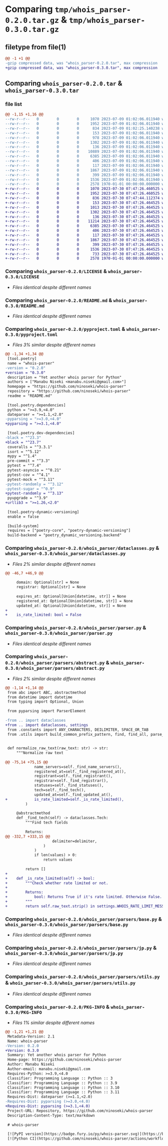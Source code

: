 # Comparing `tmp/whois_parser-0.2.0.tar.gz` & `tmp/whois_parser-0.3.0.tar.gz`

## filetype from file(1)

```diff
@@ -1 +1 @@
-gzip compressed data, was "whois_parser-0.2.0.tar", max compression
+gzip compressed data, was "whois_parser-0.3.0.tar", max compression
```

## Comparing `whois_parser-0.2.0.tar` & `whois_parser-0.3.0.tar`

### file list

```diff
@@ -1,15 +1,16 @@
--rw-r--r--   0        0        0     1070 2023-07-09 01:02:06.011940 whois_parser-0.2.0/LICENSE
--rw-r--r--   0        0        0     1952 2023-07-09 01:02:06.011940 whois_parser-0.2.0/README.md
--rw-r--r--   0        0        0      834 2023-07-09 01:02:25.140238 whois_parser-0.2.0/pyproject.toml
--rw-r--r--   0        0        0      153 2023-07-09 01:02:06.011940 whois_parser-0.2.0/whois_parser/__init__.py
--rw-r--r--   0        0        0      978 2023-07-09 01:02:06.011940 whois_parser-0.2.0/whois_parser/dataclasses.py
--rw-r--r--   0        0        0     1302 2023-07-09 01:02:06.011940 whois_parser-0.2.0/whois_parser/parser.py
--rw-r--r--   0        0        0      136 2023-07-09 01:02:06.011940 whois_parser-0.2.0/whois_parser/parsers/__init__.py
--rw-r--r--   0        0        0    10889 2023-07-09 01:02:06.011940 whois_parser-0.2.0/whois_parser/parsers/abstract.py
--rw-r--r--   0        0        0     6385 2023-07-09 01:02:06.011940 whois_parser-0.2.0/whois_parser/parsers/base.py
--rw-r--r--   0        0        0      406 2023-07-09 01:02:06.011940 whois_parser-0.2.0/whois_parser/parsers/be.py
--rw-r--r--   0        0        0      117 2023-07-09 01:02:06.011940 whois_parser-0.2.0/whois_parser/parsers/constants.py
--rw-r--r--   0        0        0     1867 2023-07-09 01:02:06.011940 whois_parser-0.2.0/whois_parser/parsers/jp.py
--rw-r--r--   0        0        0      399 2023-07-09 01:02:06.011940 whois_parser-0.2.0/whois_parser/parsers/uk.py
--rw-r--r--   0        0        0     1536 2023-07-09 01:02:06.011940 whois_parser-0.2.0/whois_parser/parsers/utils.py
--rw-r--r--   0        0        0     2578 1970-01-01 00:00:00.000000 whois_parser-0.2.0/PKG-INFO
+-rw-r--r--   0        0        0     1070 2023-07-30 07:47:26.460525 whois_parser-0.3.0/LICENSE
+-rw-r--r--   0        0        0     1952 2023-07-30 07:47:26.460525 whois_parser-0.3.0/README.md
+-rw-r--r--   0        0        0      836 2023-07-30 07:47:44.112374 whois_parser-0.3.0/pyproject.toml
+-rw-r--r--   0        0        0      153 2023-07-30 07:47:26.464525 whois_parser-0.3.0/whois_parser/__init__.py
+-rw-r--r--   0        0        0     1013 2023-07-30 07:47:26.464525 whois_parser-0.3.0/whois_parser/dataclasses.py
+-rw-r--r--   0        0        0     1302 2023-07-30 07:47:26.464525 whois_parser-0.3.0/whois_parser/parser.py
+-rw-r--r--   0        0        0      136 2023-07-30 07:47:26.464525 whois_parser-0.3.0/whois_parser/parsers/__init__.py
+-rw-r--r--   0        0        0    11214 2023-07-30 07:47:26.464525 whois_parser-0.3.0/whois_parser/parsers/abstract.py
+-rw-r--r--   0        0        0     6385 2023-07-30 07:47:26.464525 whois_parser-0.3.0/whois_parser/parsers/base.py
+-rw-r--r--   0        0        0      406 2023-07-30 07:47:26.464525 whois_parser-0.3.0/whois_parser/parsers/be.py
+-rw-r--r--   0        0        0      117 2023-07-30 07:47:26.464525 whois_parser-0.3.0/whois_parser/parsers/constants.py
+-rw-r--r--   0        0        0     1867 2023-07-30 07:47:26.464525 whois_parser-0.3.0/whois_parser/parsers/jp.py
+-rw-r--r--   0        0        0      399 2023-07-30 07:47:26.464525 whois_parser-0.3.0/whois_parser/parsers/uk.py
+-rw-r--r--   0        0        0     1536 2023-07-30 07:47:26.464525 whois_parser-0.3.0/whois_parser/parsers/utils.py
+-rw-r--r--   0        0        0      733 2023-07-30 07:47:26.464525 whois_parser-0.3.0/whois_parser/settings.py
+-rw-r--r--   0        0        0     2578 1970-01-01 00:00:00.000000 whois_parser-0.3.0/PKG-INFO
```

### Comparing `whois_parser-0.2.0/LICENSE` & `whois_parser-0.3.0/LICENSE`

 * *Files identical despite different names*

### Comparing `whois_parser-0.2.0/README.md` & `whois_parser-0.3.0/README.md`

 * *Files identical despite different names*

### Comparing `whois_parser-0.2.0/pyproject.toml` & `whois_parser-0.3.0/pyproject.toml`

 * *Files 3% similar despite different names*

```diff
@@ -1,34 +1,34 @@
 [tool.poetry]
 name = "whois-parser"
-version = "0.2.0"
+version = "0.3.0"
 description = "Yet another whois parser for Python"
 authors = ["Manabu Niseki <manabu.niseki@gmail.com>"]
 homepage = "https://github.com/ninoseki/whois-parser"
 repository = "https://github.com/ninoseki/whois-parser"
 readme = "README.md"
 
 [tool.poetry.dependencies]
 python = ">=3.9,<4.0"
 dateparser = ">=1.1,<2.0"
-pyparsing = ">=3.0,<4.0"
+pyparsing = ">=3.1,<4.0"
 
 [tool.poetry.dev-dependencies]
-black = "^23.3"
+black = "^23.7"
 coveralls = "^3.3.1"
 isort = "^5.12"
 mypy = "^1.4"
 pre-commit = "^3.3"
 pytest = "^7.4"
 pytest-asyncio = "^0.21"
 pytest-cov = "^4.1"
 pytest-mock = "^3.11"
-pytest-randomly = "^3.12"
-pytest-sugar = "^0.9"
+pytest-randomly = "^3.13"
 pyupgrade = "^3.9"
+urllib3 = ">=1.26,<2.0"
 
 [tool.poetry-dynamic-versioning]
 enable = false
 
 [build-system]
 requires = ["poetry-core", "poetry-dynamic-versioning"]
 build-backend = "poetry_dynamic_versioning.backend"
```

### Comparing `whois_parser-0.2.0/whois_parser/dataclasses.py` & `whois_parser-0.3.0/whois_parser/dataclasses.py`

 * *Files 2% similar despite different names*

```diff
@@ -46,7 +46,9 @@
 
     domain: Optional[str] = None
     registrar: Optional[str] = None
 
     expires_at: Optional[Union[datetime, str]] = None
     registered_at: Optional[Union[datetime, str]] = None
     updated_at: Optional[Union[datetime, str]] = None
+
+    is_rate_limited: bool = False
```

### Comparing `whois_parser-0.2.0/whois_parser/parser.py` & `whois_parser-0.3.0/whois_parser/parser.py`

 * *Files identical despite different names*

### Comparing `whois_parser-0.2.0/whois_parser/parsers/abstract.py` & `whois_parser-0.3.0/whois_parser/parsers/abstract.py`

 * *Files 2% similar despite different names*

```diff
@@ -1,14 +1,14 @@
 from abc import ABC, abstractmethod
 from datetime import datetime
 from typing import Optional, Union
 
 from pyparsing import ParserElement
 
-from .. import dataclasses
+from .. import dataclasses, settings
 from .constants import ANY_CHARACTERS, DEILIMITER, SPACE_OR_TAB
 from .utils import build_common_prefix_pattern, find, find_all, parse_datetime
 
 
 def normalize_raw_text(raw_text: str) -> str:
     """Normalize raw text
 
@@ -75,14 +75,15 @@
             name_servers=self._find_name_servers(),
             registered_at=self._find_registered_at(),
             registrant=self._find_registrant(),
             registrar=self._find_registrar(),
             statuses=self._find_statuses(),
             tech=self._find_tech(),
             updated_at=self._find_updated_at(),
+            is_rate_limited=self._is_rate_limited(),
         )
 
     @abstractmethod
     def _find_tech(self) -> dataclasses.Tech:
         """Find tech fields
 
         Returns:
@@ -332,7 +333,15 @@
                     delimiter=delimiter,
                 )
             )
             if len(values) > 0:
                 return values
 
         return []
+
+    def _is_rate_limited(self) -> bool:
+        """Check whether rate limited or not.
+
+        Returns:
+            bool: Returns True if it's rate limited. Otherwise False.
+        """
+        return self.raw_text.strip() in settings.WHOIS_RATE_LIMIT_MESSAGES
```

### Comparing `whois_parser-0.2.0/whois_parser/parsers/base.py` & `whois_parser-0.3.0/whois_parser/parsers/base.py`

 * *Files identical despite different names*

### Comparing `whois_parser-0.2.0/whois_parser/parsers/jp.py` & `whois_parser-0.3.0/whois_parser/parsers/jp.py`

 * *Files identical despite different names*

### Comparing `whois_parser-0.2.0/whois_parser/parsers/utils.py` & `whois_parser-0.3.0/whois_parser/parsers/utils.py`

 * *Files identical despite different names*

### Comparing `whois_parser-0.2.0/PKG-INFO` & `whois_parser-0.3.0/PKG-INFO`

 * *Files 1% similar despite different names*

```diff
@@ -1,21 +1,21 @@
 Metadata-Version: 2.1
 Name: whois-parser
-Version: 0.2.0
+Version: 0.3.0
 Summary: Yet another whois parser for Python
 Home-page: https://github.com/ninoseki/whois-parser
 Author: Manabu Niseki
 Author-email: manabu.niseki@gmail.com
 Requires-Python: >=3.9,<4.0
 Classifier: Programming Language :: Python :: 3
 Classifier: Programming Language :: Python :: 3.9
 Classifier: Programming Language :: Python :: 3.10
 Classifier: Programming Language :: Python :: 3.11
 Requires-Dist: dateparser (>=1.1,<2.0)
-Requires-Dist: pyparsing (>=3.0,<4.0)
+Requires-Dist: pyparsing (>=3.1,<4.0)
 Project-URL: Repository, https://github.com/ninoseki/whois-parser
 Description-Content-Type: text/markdown
 
 # whois-parser
 
 [![PyPI version](https://badge.fury.io/py/whois-parser.svg)](https://badge.fury.io/py/whois-parser)
 [![Python CI](https://github.com/ninoseki/whois-parser/actions/workflows/test.yml/badge.svg)](https://github.com/ninoseki/whois-parser/actions/workflows/test.yml)
```

